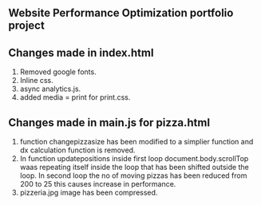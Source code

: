 ## Website Performance Optimization portfolio project

## Changes made in index.html
1. Removed google fonts.
2. Inline css.
3. async analytics.js.
4. added media = print for print.css.

## Changes made in main.js for pizza.html
1. function changepizzasize has been modified to a simplier function and dx calculation function is removed.
2. In function updatepositions inside first loop document.body.scrollTop waas repeating itself inside the loop that has been shifted outside the loop. In second loop the no of moving pizzas has been reduced from 200 to 25 this causes increase in performance.
3. pizzeria.jpg image has been compressed.
